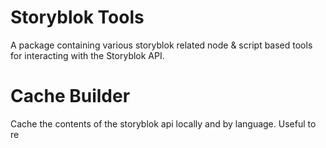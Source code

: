 # Storyblok Tools

A package containing various storyblok related node & script based tools for
interacting with the Storyblok API.

# Cache Builder

Cache the contents of the storyblok api locally and by language.
Useful to re
